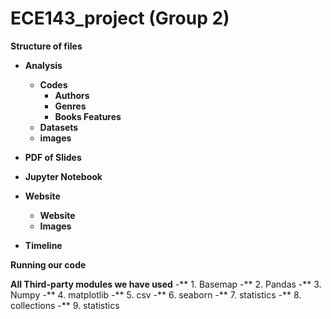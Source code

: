 # ECE143_project (Group 2)

**Structure of files**


- **Analysis**
    - **Codes**
        - **Authors**
        - **Genres**
        - **Books Features**
    - **Datasets**
    - **images**
    
- **PDF of Slides**
- **Jupyter Notebook**
- **Website**
    - **Website**
    - **Images**
- **Timeline**


**Running our code**


**All Third-party modules we have used**
-**    1. Basemap
-**    2. Pandas
-**    3. Numpy
-**    4. matplotlib
-**    5. csv
-**    6. seaborn
-**    7. statistics
-**    8. collections
-**    9. statistics



